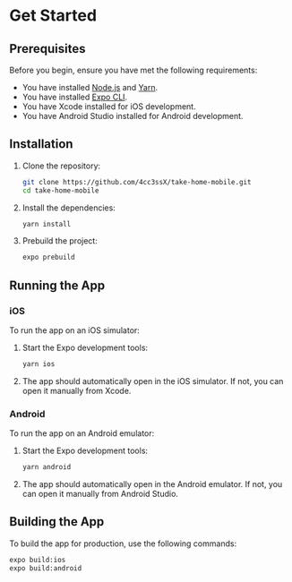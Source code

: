 # Get Started

## Prerequisites

Before you begin, ensure you have met the following requirements:
- You have installed [Node.js](https://nodejs.org/) and [Yarn](https://yarnpkg.com/).
- You have installed [Expo CLI](https://docs.expo.dev/get-started/installation/).
- You have Xcode installed for iOS development.
- You have Android Studio installed for Android development.

## Installation

1. Clone the repository:
    ```sh
    git clone https://github.com/4cc3ssX/take-home-mobile.git
    cd take-home-mobile
    ```

2. Install the dependencies:
    ```sh
    yarn install
    ```

3. Prebuild the project:
    ```sh
    expo prebuild
    ```

## Running the App

### iOS

To run the app on an iOS simulator:

1. Start the Expo development tools:
    ```sh
    yarn ios
    ```

2. The app should automatically open in the iOS simulator. If not, you can open it manually from Xcode.

### Android

To run the app on an Android emulator:

1. Start the Expo development tools:
    ```sh
    yarn android
    ```

2. The app should automatically open in the Android emulator. If not, you can open it manually from Android Studio.

## Building the App

To build the app for production, use the following commands:
```sh
expo build:ios
expo build:android
```
